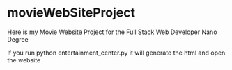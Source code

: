 # movieWebSiteProject
Here is my Movie Website Project for the Full Stack Web Developer Nano Degree

If you run python entertainment_center.py it will generate the html and open the website

